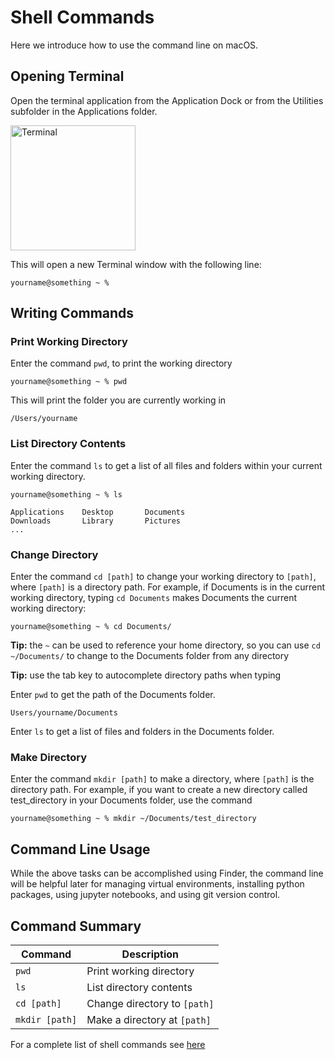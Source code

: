# Shell Commands

Here we introduce how to use the command line on macOS.

## Opening Terminal

Open the terminal application from the Application Dock or from the Utilities subfolder in the Applications folder.

<img src=https://upload.wikimedia.org/wikipedia/commons/b/b3/Terminalicon2.png alt="Terminal" width="200"/>

This will open a new Terminal window with the following line:   

```shell
yourname@something ~ %
```

## Writing Commands

### Print Working Directory

Enter the command `pwd`, to print the working directory 

```shell
yourname@something ~ % pwd
```

This will print the folder you are currently working in

```shell
/Users/yourname
```

### List Directory Contents

Enter the command `ls` to get a list of all files and folders within your current working directory.

```shell
yourname@something ~ % ls
```


```shell
Applications    Desktop       Documents
Downloads       Library       Pictures
...
```

### Change Directory

Enter the command `cd [path]` to change your working directory to `[path]`, where `[path]` is a directory path.
For example, if Documents is in the current working directory, 
typing `cd Documents` makes Documents the current working directory:

```shell
yourname@something ~ % cd Documents/
```

**Tip:** the `~` can be used to reference your home directory, so you can use `cd ~/Documents/` to change to the Documents 
folder from any directory

**Tip:** use the tab key to autocomplete directory paths when typing

Enter `pwd` to get the path of the Documents folder.

```shell
Users/yourname/Documents
```

Enter `ls` to get a list of files and folders in the Documents folder.

### Make Directory

Enter the command `mkdir [path]` to make a directory, where `[path]` is the directory path.
For example, if you want to create a new directory called test_directory in your Documents folder, use the command

```shell
yourname@something ~ % mkdir ~/Documents/test_directory
```

## Command Line Usage

While the above tasks can be accomplished using Finder, the command line will
be helpful later for managing virtual environments, installing python packages, using jupyter notebooks, 
and using git version control.

## Command Summary

Command | Description 
--- | ---
`pwd` | Print working directory
`ls` | List directory contents
`cd [path]` | Change directory to `[path]`
`mkdir [path]` | Make a directory at `[path]`

For a complete list of shell commands see 
[here](https://github.com/LeCoupa/awesome-cheatsheets/blob/master/languages/bash.sh)


